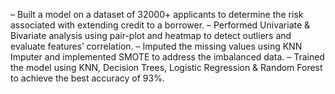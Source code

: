 – Built a model on a dataset of 32000+ applicants to determine the risk associated with extending credit to a borrower. – Performed Univariate & Bivariate analysis using pair-plot and heatmap to detect outliers and evaluate features’ correlation. – Imputed the missing values using KNN Imputer and implemented SMOTE to address the imbalanced data. – Trained the model using KNN, Decision Trees, Logistic Regression & Random Forest to achieve the best accuracy of 93%.
